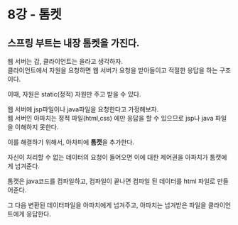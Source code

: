 # 8강 - 톰켓
## 스프링 부트는 내장 톰켓을 가진다.
웹 서버는 갑, 클라이언트는 을라고 생각하자.  
클라이언트에서 자원을 요청하면 웹 서버가 요청을 받아들이고 적절한 응답을 하는 구조이다.

이때, 자원은 static(정적) 자원만 주고 받을 수 있다.

웹 서버에 jsp파일이나 java파일을 요청한다고 가정해보자.  
웹 서버인 아파치는 정적 파일(html,css) 에만 응답을 할 수 있으므로 jsp나 java 파일을 이해하지 못한다.

이를 해결하기 위해서, 아차피에 **톰캣**을 추가한다.

자신이 처리할 수 없는 데이터의 요청이 들어오면 이에 대한 제어권을 아파치가 톰캣에게 넘겨준다.

톰캣은 java코드를 컴파일하고, 컴파일이 끝나면 컴파일 된 데이터를 html 파일로 만들어준다.

그 다음 변환된 데이터파일을 아파치에게 넘겨주고, 아파치는 넘겨받은 파일을 클라이언트에게 응답한다.